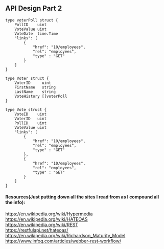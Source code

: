## API Design Part 2
```
type voterPoll struct {
	PollID    uint
    VoteValue uint
	VoteDate  time.Time
    "links": [
        {
            "href": "10/employees",
            "rel": "employees",
            "type" : "GET"
        }
    ]
}

type Voter struct {
	VoterID     uint
	FirstName   string
	LastName    string
	VoteHistory []voterPoll
}
```

```
type Vote struct {
	VoteID    uint
	VoterID   uint
	PollID    uint
	VoteValue uint
    "links": [
        {
            "href": "10/employees",
            "rel": "employees",
            "type" : "GET"
        },
        {
            "href": "10/employees",
            "rel": "employees",
            "type" : "GET"
        }
    ]
}
```




#### Resources(Just putting down all the sites I read from as I compound all the info):
https://en.wikipedia.org/wiki/Hypermedia <br />
https://en.wikipedia.org/wiki/HATEOAS <br />
https://en.wikipedia.org/wiki/REST <br />
https://restfulapi.net/hateoas/ <br />
https://en.wikipedia.org/wiki/Richardson_Maturity_Model <br />
https://www.infoq.com/articles/webber-rest-workflow/ <br />
